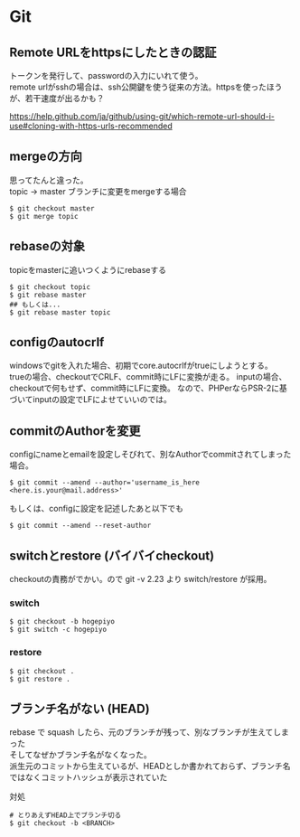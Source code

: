 # Git

## Remote URLをhttpsにしたときの認証
トークンを発行して、passwordの入力にいれて使う。  
remote urlがsshの場合は、ssh公開鍵を使う従来の方法。httpsを使ったほうが、若干速度が出るかも？

https://help.github.com/ja/github/using-git/which-remote-url-should-i-use#cloning-with-https-urls-recommended

## mergeの方向
思ってたんと違った。  
topic -> master ブランチに変更をmergeする場合
```
$ git checkout master
$ git merge topic
```

## rebaseの対象

topicをmasterに追いつくようにrebaseする

```
$ git checkout topic
$ git rebase master
## もしくは...
$ git rebase master topic
```

## configのautocrlf
windowsでgitを入れた場合、初期でcore.autocrlfがtrueにしようとする。  
trueの場合、checkoutでCRLF、commit時にLFに変換が走る。
inputの場合、checkoutで何もせず、commit時にLFに変換。
なので、PHPerならPSR-2に基づいてinputの設定でLFによせていいのでは。

## commitのAuthorを変更

configにnameとemailを設定しそびれて、別なAuthorでcommitされてしまった場合。

```
$ git commit --amend --author='username_is_here <here.is.your@mail.address>'
```

もしくは、configに設定を記述したあと以下でも

```
$ git commit --amend --reset-author
```

## switchとrestore (バイバイcheckout)
checkoutの責務がでかい。ので git -v 2.23 より switch/restore が採用。

### switch

```
$ git checkout -b hogepiyo
$ git switch -c hogepiyo
```

### restore

```
$ git checkout .
$ git restore .
```

## ブランチ名がない (HEAD)

rebase で squash したら、元のブランチが残って、別なブランチが生えてしまった  
そしてなぜかブランチ名がなくなった。  
派生元のコミットから生えているが、HEADとしか書かれておらず、ブランチ名ではなくコミットハッシュが表示されていた

対処
```
# とりあえずHEAD上でブランチ切る
$ git checkout -b <BRANCH>
```
